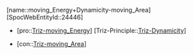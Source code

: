 ﻿---
type: TrizContradiction
aliases:
- moving_Energy+Dynamicity-moving_Area
license: CC BY-SA 4.0
copyright: https://github.com/SpocWeb
IsDeleted: false
IsReadOnly: false
Confidential: public
tags: 
- Triz/Contradiction
---
[name::moving_Energy+Dynamicity-moving_Area]
[SpocWebEntityId::24446]
+ [pro::[Triz-moving_Energy](tech/Triz/Parameter/Triz-moving_Energy.md)]
[Triz-Principle::[Triz-Dynamicity](tech/Triz/Principle/Triz-Dynamicity.md)]
- [con::[Triz-moving_Area](tech/Triz/Parameter/Triz-moving_Area.md)]

